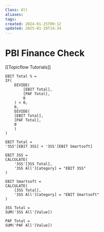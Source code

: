 ```yaml
---
Class: All
aliases: 
tags: 
created: 2024-01-25T09:12
updated: 2025-01-28T14:34
---
```

# PBI Finance Check

[[Topicflow Tutorials]]

```
EBIT Total % = 
IF(
    DIVIDE(
        [EBIT Total],
        [PAF Total],
        0
    ) < 0,
    0,
    DIVIDE(
    [EBIT Total],
    [PAF Total],
    0
    )
)
```

```
EBIT Total = 
'3SS'[EBIT 3SS] + '3SS'[EBIT Smartsoft]
```

```
EBIT 3SS = 
CALCULATE(
    '3SS'[3SS Total],
    '3SS All'[Category] = "EBIT 3SS"
)
```

```
EBIT Smartsoft = 
CALCULATE(
    [3SS Total],
    '3SS All'[Category] = "EBIT Smartsoft"
)
```

```
3SS Total = 
SUM('3SS All'[Value])
```

```
PAF Total = 
SUM('PAF All'[Value])
```

